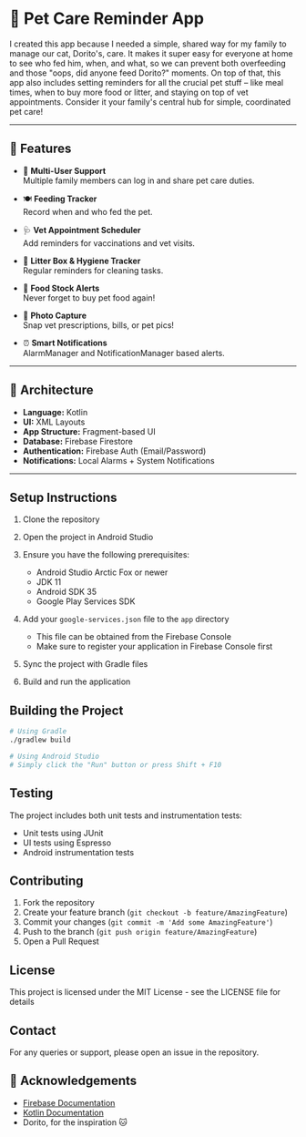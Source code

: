# 🐾 Pet Care Reminder App

I created this app because I needed a simple, shared way for my family to manage our cat, Dorito's, care. It makes it super easy for everyone at home to see who fed him, when, and what, so we can prevent both overfeeding and those "oops, did anyone feed Dorito?" moments. On top of that, this app also includes setting reminders for all the crucial pet stuff – like meal times, when to buy more food or litter, and staying on top of vet appointments. Consider it your family's central hub for simple, coordinated pet care!


---

## 📱 Features

- 👥 **Multi-User Support**  
  Multiple family members can log in and share pet care duties.

- 🍽️ **Feeding Tracker**  
  Record when and who fed the pet.

- 🩺 **Vet Appointment Scheduler**  
  Add reminders for vaccinations and vet visits.

- 💩 **Litter Box & Hygiene Tracker**  
  Regular reminders for cleaning tasks.

- 🛒 **Food Stock Alerts**  
  Never forget to buy pet food again!

- 📸 **Photo Capture**  
  Snap vet prescriptions, bills, or pet pics!

- ⏰ **Smart Notifications**  
  AlarmManager and NotificationManager based alerts.

---

## 🧩 Architecture

- **Language:** Kotlin  
- **UI:** XML Layouts  
- **App Structure:** Fragment-based UI  
- **Database:** Firebase Firestore  
- **Authentication:** Firebase Auth (Email/Password)  
- **Notifications:** Local Alarms + System Notifications

---

## Setup Instructions

1. Clone the repository
2. Open the project in Android Studio
3. Ensure you have the following prerequisites:
   - Android Studio Arctic Fox or newer
   - JDK 11
   - Android SDK 35
   - Google Play Services SDK

4. Add your `google-services.json` file to the `app` directory
   - This file can be obtained from the Firebase Console
   - Make sure to register your application in Firebase Console first

5. Sync the project with Gradle files
6. Build and run the application

## Building the Project

```bash
# Using Gradle
./gradlew build

# Using Android Studio
# Simply click the "Run" button or press Shift + F10
```

## Testing

The project includes both unit tests and instrumentation tests:
- Unit tests using JUnit
- UI tests using Espresso
- Android instrumentation tests

## Contributing

1. Fork the repository
2. Create your feature branch (`git checkout -b feature/AmazingFeature`)
3. Commit your changes (`git commit -m 'Add some AmazingFeature'`)
4. Push to the branch (`git push origin feature/AmazingFeature`)
5. Open a Pull Request

## License

This project is licensed under the MIT License - see the LICENSE file for details

## Contact

For any queries or support, please open an issue in the repository. 


## 🙌 Acknowledgements

- [Firebase Documentation](https://firebase.google.com/docs/firestore)  
- [Kotlin Documentation](https://kotlinlang.org/docs/home.html)  
- Dorito, for the inspiration 🐱
